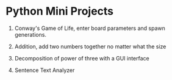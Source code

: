 # Python Mini Projects

1) Conway's Game of Life, enter board parameters and spawn generations. 

2) Addition, add two numbers together no matter what the size

3) Decomposition of power of three with a GUI interface 

4) Sentence Text Analyzer
